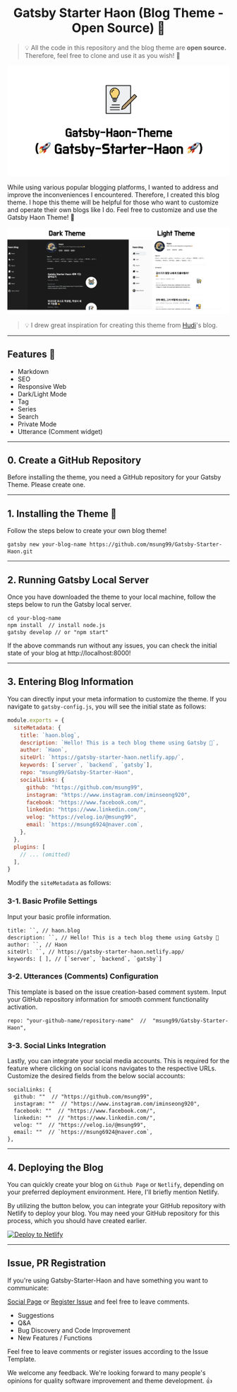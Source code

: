 # <div align="center">Gatsby Starter Haon (Blog Theme - Open Source) 🚀</div>

> 💡 All the code in this repository and the blog theme are **open source.** Therefore, feel free to clone and use it as you wish! 🙂

![](./static/readme/theme.png)

While using various popular blogging platforms, I wanted to address and improve the inconveniences I encountered. Therefore, I created this blog theme. I hope this theme will be helpful for those who want to customize and operate their own blogs like I do. Feel free to customize and use the Gatsby Haon Theme! 👋

![](./static/readme/preview.png)

> 💡 I drew great inspiration for creating this theme from [Hudi](https://github.com/devHudi/gatsby-starter-hoodie)'s blog.

---

## Features 🚀

- Markdown
- SEO
- Responsive Web
- Dark/Light Mode
- Tag
- Series
- Search
- Private Mode
- Utterance (Comment widget)

---

## 0. Create a GitHub Repository

Before installing the theme, you need a GitHub repository for your Gatsby Theme. Please create one.

---

## 1. Installing the Theme 👋

Follow the steps below to create your own blog theme!

```
gatsby new your-blog-name https://github.com/msung99/Gatsby-Starter-Haon.git
```

---

## 2. Running Gatsby Local Server

Once you have downloaded the theme to your local machine, follow the steps below to run the Gatsby local server.

```
cd your-blog-name
npm install  // install node.js
gatsby develop // or "npm start"
```

If the above commands run without any issues, you can check the initial state of your blog at http://localhost:8000!

---

## 3. Entering Blog Information

You can directly input your meta information to customize the theme. If you navigate to `gatsby-config.js`, you will see the initial state as follows:

```js
module.exports = {
  siteMetadata: {
    title: `haon.blog`,
    description: `Hello! This is a tech blog theme using Gatsby 🤩`,
    author: `Haon`,
    siteUrl: `https://gatsby-starter-haon.netlify.app/`,
    keywords: [`server`, `backend`, `gatsby`],
    repo: "msung99/Gatsby-Starter-Haon",
    socialLinks: {
      github: "https://github.com/msung99",
      instagram: "https://www.instagram.com/iminseong920",
      facebook: "https://www.facebook.com/",
      linkedin: "https://www.linkedin.com/",
      velog: "https://velog.io/@msung99",
      email: `https://msung6924@naver.com`,
    },
  },
  plugins: [
    // ... (omitted)
  ],
}
```

Modify the `siteMetadata` as follows:

### 3-1. Basic Profile Settings

Input your basic profile information.

```
title: ``, // haon.blog
description: ``, // Hello! This is a tech blog theme using Gatsby 🤩
author: ``, // Haon
siteUrl: ``, // https://gatsby-starter-haon.netlify.app/
keywords: [ ], // [`server`, `backend`, `gatsby`]
```

### 3-2. Utterances (Comments) Configuration

This template is based on the issue creation-based comment system. Input your GitHub repository information for smooth comment functionality activation.

```
repo: "your-github-name/repository-name"  //  "msung99/Gatsby-Starter-Haon",
```

### 3-3. Social Links Integration

Lastly, you can integrate your social media accounts. This is required for the feature where clicking on social icons navigates to the respective URLs. Customize the desired fields from the below social accounts:

```
socialLinks: {
  github: ""  // "https://github.com/msung99",
  instagram: ""  // "https://www.instagram.com/iminseong920",
  facebook: ""  // "https://www.facebook.com/",
  linkedin: ""  // "https://www.linkedin.com/",
  velog: ""  // "https://velog.io/@msung99",
  email: ""  // `https://msung6924@naver.com`,
},
```

---

## 4. Deploying the Blog

You can quickly create your blog on `Github Page` or `Netlify`, depending on your preferred deployment environment. Here, I'll briefly mention Netlify.

By utilizing the button below, you can integrate your GitHub repository with Netlify to deploy your blog. You may need your GitHub repository for this process, which you should have created earlier.

<a href="https://app.netlify.com/start/deploy?repository=https://github.com/msung99/Gatsby-Starter-Haon.git" target="_blank"><img src="https://www.netlify.com/img/deploy/button.svg" alt="Deploy to Netlify"></a>

---

## Issue, PR Registration

If you're using Gatsby-Starter-Haon and have something you want to communicate:

[Social Page](https://gatsby-starter-haon.netlify.app/community/) or [Register Issue](https://github.com/msung99/Gatsby-Starter-Haon/issues/1) and feel free to leave comments.

- Suggestions
- Q&A
- Bug Discovery and Code Improvement
- New Features / Functions

Feel free to leave comments or register issues according to the Issue Template. 

We welcome any feedback. We're looking forward to many people's opinions for quality software improvement and theme development. 👍
